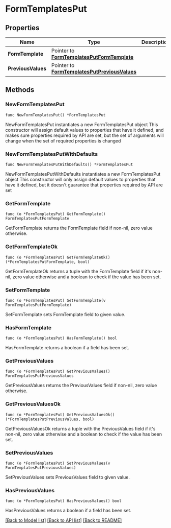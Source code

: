# FormTemplatesPut

## Properties

Name | Type | Description | Notes
------------ | ------------- | ------------- | -------------
**FormTemplate** | Pointer to [**FormTemplatesPutFormTemplate**](FormTemplatesPutFormTemplate.md) |  | [optional] 
**PreviousValues** | Pointer to [**FormTemplatesPutPreviousValues**](FormTemplatesPutPreviousValues.md) |  | [optional] 

## Methods

### NewFormTemplatesPut

`func NewFormTemplatesPut() *FormTemplatesPut`

NewFormTemplatesPut instantiates a new FormTemplatesPut object
This constructor will assign default values to properties that have it defined,
and makes sure properties required by API are set, but the set of arguments
will change when the set of required properties is changed

### NewFormTemplatesPutWithDefaults

`func NewFormTemplatesPutWithDefaults() *FormTemplatesPut`

NewFormTemplatesPutWithDefaults instantiates a new FormTemplatesPut object
This constructor will only assign default values to properties that have it defined,
but it doesn't guarantee that properties required by API are set

### GetFormTemplate

`func (o *FormTemplatesPut) GetFormTemplate() FormTemplatesPutFormTemplate`

GetFormTemplate returns the FormTemplate field if non-nil, zero value otherwise.

### GetFormTemplateOk

`func (o *FormTemplatesPut) GetFormTemplateOk() (*FormTemplatesPutFormTemplate, bool)`

GetFormTemplateOk returns a tuple with the FormTemplate field if it's non-nil, zero value otherwise
and a boolean to check if the value has been set.

### SetFormTemplate

`func (o *FormTemplatesPut) SetFormTemplate(v FormTemplatesPutFormTemplate)`

SetFormTemplate sets FormTemplate field to given value.

### HasFormTemplate

`func (o *FormTemplatesPut) HasFormTemplate() bool`

HasFormTemplate returns a boolean if a field has been set.

### GetPreviousValues

`func (o *FormTemplatesPut) GetPreviousValues() FormTemplatesPutPreviousValues`

GetPreviousValues returns the PreviousValues field if non-nil, zero value otherwise.

### GetPreviousValuesOk

`func (o *FormTemplatesPut) GetPreviousValuesOk() (*FormTemplatesPutPreviousValues, bool)`

GetPreviousValuesOk returns a tuple with the PreviousValues field if it's non-nil, zero value otherwise
and a boolean to check if the value has been set.

### SetPreviousValues

`func (o *FormTemplatesPut) SetPreviousValues(v FormTemplatesPutPreviousValues)`

SetPreviousValues sets PreviousValues field to given value.

### HasPreviousValues

`func (o *FormTemplatesPut) HasPreviousValues() bool`

HasPreviousValues returns a boolean if a field has been set.


[[Back to Model list]](../README.md#documentation-for-models) [[Back to API list]](../README.md#documentation-for-api-endpoints) [[Back to README]](../README.md)


